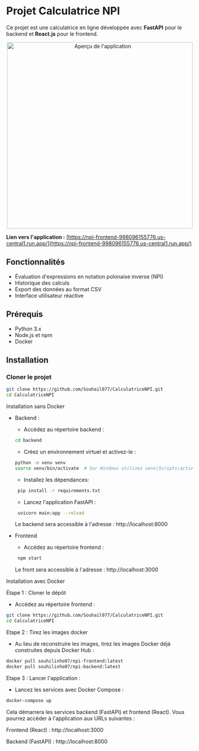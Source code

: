 # Projet Calculatrice NPI

Ce projet est une calculatrice en ligne développée avec **FastAPI** pour le backend et **React.js** pour le frontend.

<p align="center">
  <img src="https://i.ibb.co/VvNzqrF/Capture-d-e-cran-2024-10-24-a-12-01-55.png" alt="Aperçu de l'application" width="500"/>
</p>

**Lien vers l'application :** [https://npi-frontend-998096155776.us-central1.run.app/](https://npi-frontend-998096155776.us-central1.run.app/)



## Fonctionnalités

- Évaluation d'expressions en notation polonaise inverse (NPI)
- Historique des calculs
- Export des données au format CSV
- Interface utilisateur réactive

## Prérequis

- Python 3.x
- Node.js et npm
- Docker 

## Installation

### Cloner le projet

```bash
git clone https://github.com/Souhail077/CalculatriceNPI.git
cd CalculatriceNPI
```
Installation sans Docker

- Backend :

  - Accédez au répertoire backend :
 
  ``` bash
  cd backend
  ```
  
  - Créez un environnement virtuel et activez-le :
 
  ``` bash
  python -m venv venv
  source venv/bin/activate  # Sur Windows utilisez venv\Scripts\activate
  ```
   - Installez les dépendances:
 
  ``` bash
   pip install -r requirements.txt
  ```
   - Lancez l'application FastAPI :
 
  ``` bash 
   uvicorn main:app --reload
  ```
  Le backend sera accessible à l'adresse : http://localhost:8000

- Frontend

   - Accédez au répertoire frontend :

  ``` bash 
   npm start
  ```
  Le front sera accessible à l'adresse : http://localhost:3000

Installation avec Docker

Étape 1 : Cloner le dépôt

  - Accédez au répertoire frontend :

  ``` bash 
git clone https://github.com/Souhail077/CalculatriceNPI.git
cd CalculatriceNPI
  ```
Etape 2 : Tirez les images docker 
   
  - Au lieu de reconstruire les images, tirez les images Docker déjà construites depuis Docker Hub :

  ``` bash 
docker pull souhilinho07/npi-frontend:latest
docker pull souhilinho07/npi-backend:latest
  ```
Etape 3 : Lancer l'application :

  - Lancez les services avec Docker Compose :
 
  ``` bash 
  docker-compose up
  ```
Cela démarrera les services backend (FastAPI) et frontend (React). Vous pourrez accéder à l'application aux URLs suivantes :

Frontend (React) : http://localhost:3000

Backend (FastAPI) : http://localhost:8000  



  



  
          
        



